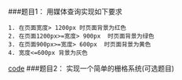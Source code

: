 ###题目1： 用媒体查询实现如下要求
```
1. 在页面宽度> 1200px 时页面背景为红色 
2. 在页面1200px>=宽度> 900px  时页面背景为绿色
3. 在页面900px>=宽度> 600px  时页面背景为黄色
4. 宽度<=600px 背景为灰色
```
[code](http://js.jirengu.com/gezebepumo/1/edit?html,output)
###题目2： 实现一个简单的栅格系统(可选题目)